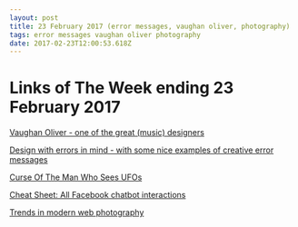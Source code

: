```yaml
---
layout: post
title: 23 February 2017 (error messages, vaughan oliver, photography)
tags: error messages vaughan oliver photography
date: 2017-02-23T12:00:53.618Z
---
```

# Links of The Week ending 23 February 2017

<a href="http://www.hardformat.org/designers/vaughan-oliver-designer/" target="_blank">Vaughan Oliver - one of the great (music) designers</a>

<a href="https://latenightcoding.co/how-to-write-good-error-messages" target="_blank">Design with errors in mind - with some nice examples of creative error messages</a>

<a href="https://www.youtube.com/watch?v=gvIOEqEzh08" target="_blank">Curse Of The Man Who Sees UFOs</a>

<a href="https://chatbotsmagazine.com/cheat-sheet-all-facebook-chatbot-interactions-4b14e4e00178" target="_blank">Cheat Sheet: All Facebook chatbot interactions</a>

<a href="https://uxplanet.org/trends-in-modern-web-photography-e9b3bce9afcb" target="_blank">Trends in modern web photography</a>